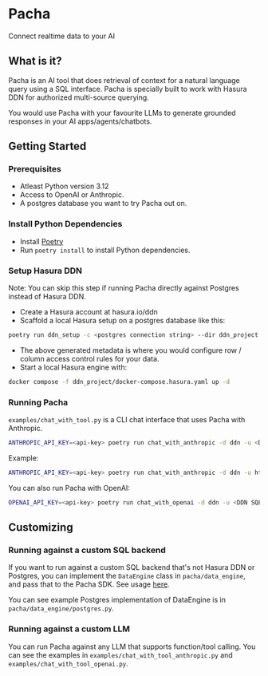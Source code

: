 # Pacha

Connect realtime data to your AI

## What is it?

Pacha is an AI tool that does retrieval of context for a natural language query using a SQL interface.
Pacha is specially built to work with Hasura DDN for authorized multi-source querying.

You would use Pacha with your favourite LLMs to generate grounded responses in your AI apps/agents/chatbots.

## Getting Started

### Prerequisites

- Atleast Python version 3.12
- Access to OpenAI or Anthropic.
- A postgres database you want to try Pacha out on.

### Install Python Dependencies

- Install [Poetry](https://python-poetry.org/docs/)
- Run `poetry install` to install Python dependencies.

### Setup Hasura DDN

Note: You can skip this step if running Pacha directly against Postgres instead of Hasura DDN.

- Create a Hasura account at hasura.io/ddn
- Scaffold a local Hasura setup on a postgres database like this:
```bash
poetry run ddn_setup -c <postgres connection string> --dir ddn_project
```
- The above generated metadata is where you would configure row / column access control rules for your data.
- Start a local Hasura engine with:
```bash
docker compose -f ddn_project/docker-compose.hasura.yaml up -d
```

### Running Pacha

`examples/chat_with_tool.py` is a CLI chat interface that uses Pacha with Anthropic.

```bash
ANTHROPIC_API_KEY=<api-key> poetry run chat_with_anthropic -d ddn -u <DDN SQL URL> -H <header to pass to DDN> 
```

Example:
```bash
ANTHROPIC_API_KEY=<api-key> poetry run chat_with_anthropic -d ddn -u http://localhost:3000/v1/sql -H 'x-hasura-role: admin'
```

You can also run Pacha with OpenAI:
```bash
OPENAI_API_KEY=<api-key> poetry run chat_with_openai -d ddn -u <DDN SQL URL> -H <header to pass to DDN>
```

## Customizing

### Running against a custom SQL backend

If you want to run against a custom SQL backend that's not Hasura DDN or Postgres, you can implement the `DataEngine` class in `pacha/data_engine`, and pass that to the Pacha SDK. See usage [here](pacha/sdk/tools/code_tool.py#L57).

You can see example Postgres implementation of DataEngine is in `pacha/data_engine/postgres.py`.

### Running against a custom LLM

You can run Pacha against any LLM that supports function/tool calling. You can see the examples in `examples/chat_with_tool_anthropic.py` and `examples/chat_with_tool_openai.py`.
